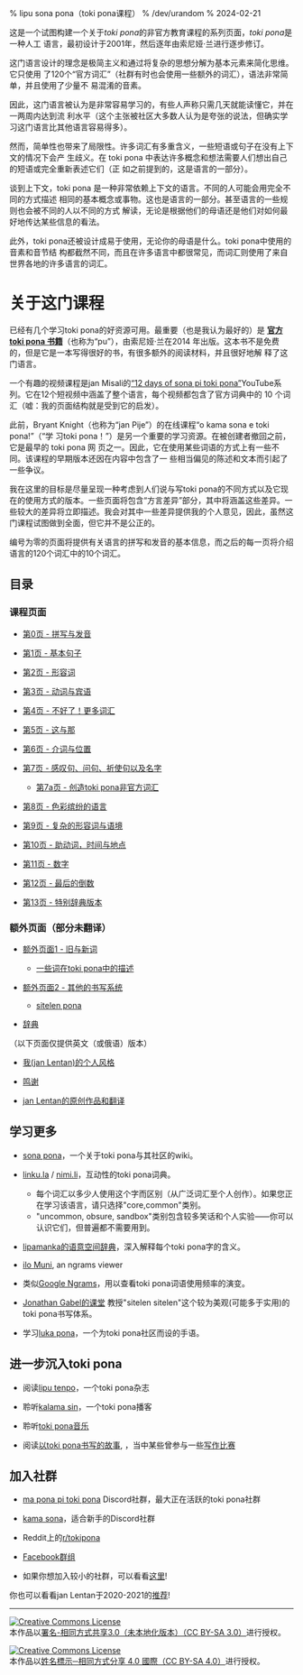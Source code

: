 % lipu sona pona（toki pona课程）
% /dev/urandom
% 2024-02-21

这是一个试图构建一个关于*toki pona*的非官方教育课程的系列页面，*toki pona*是一种人工
语言，最初设计于2001年，然后逐年由索尼娅·兰进行逐步修订。

这门语言设计的理念是极简主义和通过将复杂的思想分解为基本元素来简化思维。它只使用
了120个“官方词汇”（社群有时也会使用一些额外的词汇），语法非常简单，并且使用了少量不
易混淆的音素。

因此，这门语言被认为是非常容易学习的，有些人声称只需几天就能读懂它，并在一两周内达到流
利水平（这个主张被社区大多数人认为是夸张的说法，但确实学习这门语言比其他语言容易得多）。

然而，简单性也带来了局限性。许多词汇有多重含义，一些短语或句子在没有上下文的情况下会产
生歧义。在 toki pona 中表达许多概念和想法需要人们想出自己的短语或完全重新表述它们（正
如之前提到的，这是语言的一部分）。

谈到上下文，toki pona 是一种非常依赖上下文的语言。不同的人可能会用完全不同的方式描述
相同的基本概念或事物。这也是语言的一部分。甚至语言的一些规则也会被不同的人以不同的方式
解读，无论是根据他们的母语还是他们对如何最好地传达某些信息的看法。

此外，toki pona还被设计成易于使用，无论你的母语是什么。toki pona中使用的音素和音节结
构都截然不同，而且在许多语言中都很常见，而词汇则使用了来自世界各地的许多语言的词汇。

# 关于这门课程

已经有几个学习toki pona的好资源可用。最重要（也是我认为最好的）是
[**官方 toki pona 书籍**](https://tokipona.org/)（也称为“pu”），由索尼娅·兰在2014
年出版。这本书不是免费的，但是它是一本写得很好的书，有很多额外的阅读材料，并且很好地解
释了这门语言。

一个有趣的视频课程是jan Misali的[“12 days of sona pi toki pona”](https://www.youtube.com/watch?v=4L-dvvng4Zc)YouTube系列。它在12个短视频中涵盖了整个语言，每个视频都包含了官方词典中的 10 个词汇（嘘：我的页面结构就是受到它的启发）。

此前，Bryant Knight（也称为“jan Pije”）的在线课程“o kama sona e toki pona!”（“学
习toki pona！”）是另一个重要的学习资源。在被创建者撤回之前，它是最早的 toki pona 网
页之一。因此，它在使用某些词语的方式上有一些不同。该课程的早期版本还因在内容中包含了一
些相当偏见的陈述和文本而引起了一些争议。

我在这里的目标是尽量呈现一种考虑到人们说与写toki pona的不同方式以及它现在的使用方式的版本。一些页面将包含“方言差异”部分，其中将涵盖这些差异。一些较大的差异将立即描述。我会对其中一些差异提供我的个人意见，因此，虽然这门课程试图做到全面，但它并不是公正的。

编号为零的页面将提供有关语言的拼写和发音的基本信息，而之后的每一页将介绍语言的120个词汇中的10个词汇。

## 目录

### 课程页面

* [第0页 - 拼写与发音](zh/0)

* [第1页 - 基本句子](zh/1)

* [第2页 - 形容词](zh/2)

* [第3页 - 动词与宾语](zh/3)

* [第4页 - 不好了！更多词汇](zh/4)

* [第5页 - 这与那](zh/5)

* [第6页 - 介词与位置](zh/6)

* [第7页 - 感叹句、问句、祈使句以及名字](zh/7)

  * [第7a页 - 创造toki pona非官方词汇](zh/7a)

* [第8页 - 色彩缤纷的语言](zh/8)

* [第9页 - 复杂的形容词与语境](zh/9)

* [第10页 - 助动词，时间与地点](zh/10)

* [第11页 - 数字](zh/11)

* [第12页 - 最后的倒数](zh/12)

* [第13页 - 特别辞典版本](zh/13)

### 额外页面（部分未翻译）

* [额外页面1 - 旧与新词](zh/x1)
  * [一些词在toki pona中的描述](nimi_pi_pu_ala/)

* [额外页面2 - 其他的书写系统](zh/x2)
  * [sitelen pona](sitelen_pona)

* [辞典](zh/dictionary)

（以下页面仅提供英文（或俄语）版本）

* [我\(jan Lentan\)的个人风格](personal_style/)

* [鸣谢](credits/)

* [jan Lentan的原创作品和翻译](lentan)

## 学习更多

* [sona pona](https://sona.pona.la)，一个关于toki pona与其社区的wiki。

* [linku.la](https://linku.la/) / [nimi.li](https://nimi.li/)，互动性的toki pona词典。

  * 每个词汇以多少人使用这个字而区别（从广泛词汇至个人创作）。如果您正在学习该语言，请只选择"core,common"类别。
  * "uncommon, obsure, sandbox"类别包含较多笑话和个人实验⸺你可以认识它们，但普遍都不需要用到。

* [lipamanka的语意空间辞典](https://lipamanka.gay/essays/dictionary)，深入解释每个toki pona字的含义。

* [ilo Muni](https://ilo.muni.la/), an ngrams viewer
* 类似[Google Ngrams](https://books.google.com/ngrams/)，用以查看toki pona词语使用频率的演变。

* [Jonathan Gabel的课堂](https://jonathangabel.com/toki-pona)
  教授"sitelen sitelen"这个较为美观(可能多于实用)的toki pona书写体系。

* 学习[luka pona](https://luka.pona.la/)，一个为toki pona社区而设的​​手语。

## 进一步沉入toki pona

* 阅读[lipu tenpo](https://liputenpo.org)，一个toki pona杂志

* 聆听[kalama sin](https://www.youtube.com/playlist?list=PLjOmpMyMxd8Qs2mAXcLk817tQy_AQj09u)，一个toki pona播客

<!-- 
  Currently links to a suno pi toki pona music playlist.
  In the future, it would be good to have a permanent link
  for high quality music.
-->
* 聆听[toki pona音乐](https://www.youtube.com/playlist?list=PLeCE5N29ioyUbj_lvYm9IdGJnE2HPacVv)

<!--
  As of 2024, kulupu Lapo is an ongoing project to pool toki pona literature
  into one readily accessible place. The project is in its earliest stages and
  does not warrant being shown here. Hopefully eventually that changes.
-->
* 阅读[以toki pona书写的故事](https://sona.pona.la/wiki/Literature),
  ，当中某些曾参与一些[写作比赛](https://utala.pona.la)

## 加入社群

* [ma pona pi toki pona](https://discord.gg/mapona) Discord社群，最大正在活跃的toki pona社群

* [kama sona](https://discord.gg/ChC6qtVsSE)，适合新手的Discord社群

* Reddit上的[r/tokipona](https://reddit.com/r/tokipona)

* [Facebook群组](https://www.facebook.com/groups/sitelen)

* 如果你想加入较小的社群，可以看看[这里](https://sona.pona.la/wiki/Communities)!

你也可以看看jan Lentan于2020-2021的[推荐](/recs_2021/)!

---

<a rel="license" href="http://creativecommons.org/licenses/by-sa/3.0/"><img
alt="Creative Commons License" style="border-width:0"
src="https://i.creativecommons.org/l/by-sa/3.0/88x31.png" /></a><br />本作品以<a rel="license"
href="http://creativecommons.org/licenses/by-sa/3.0/">署名-相同方式共享3.0（未本地化版本）（CC BY-SA 3.0）</a>进行授权。

<a rel="license" href="http://creativecommons.org/licenses/by-sa/4.0/"><img
alt="Creative Commons License" style="border-width:0"
src="https://i.creativecommons.org/l/by-sa/4.0/88x31.png" /></a><br />本作品以<a rel="license"
href="http://creativecommons.org/licenses/by-sa/4.0/">姓名標示─相同方式分享 4.0 國際（CC BY-SA 4.0）</a>进行授权。

